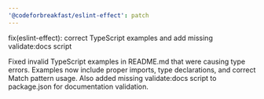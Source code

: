 ```yaml
---
'@codeforbreakfast/eslint-effect': patch
---
```


fix(eslint-effect): correct TypeScript examples and add missing validate:docs script

Fixed invalid TypeScript examples in README.md that were causing type errors. Examples now include proper imports, type declarations, and correct Match pattern usage. Also added missing validate:docs script to package.json for documentation validation.
